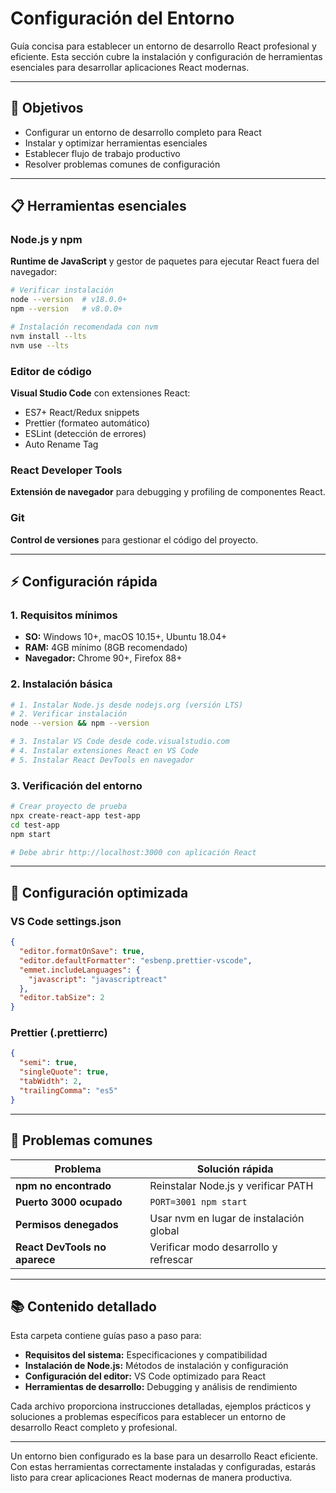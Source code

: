 # Configuración del Entorno

Guía concisa para establecer un entorno de desarrollo React profesional y eficiente. Esta sección cubre la instalación y configuración de herramientas esenciales para desarrollar aplicaciones React modernas.

---

## 🎯 Objetivos

- Configurar un entorno de desarrollo completo para React
- Instalar y optimizar herramientas esenciales
- Establecer flujo de trabajo productivo
- Resolver problemas comunes de configuración

---

## 📋 Herramientas esenciales

### Node.js y npm

**Runtime de JavaScript** y gestor de paquetes para ejecutar React fuera del navegador:

```bash
# Verificar instalación
node --version  # v18.0.0+
npm --version   # v8.0.0+

# Instalación recomendada con nvm
nvm install --lts
nvm use --lts
```

### Editor de código

**Visual Studio Code** con extensiones React:

- ES7+ React/Redux snippets
- Prettier (formateo automático)
- ESLint (detección de errores)
- Auto Rename Tag

### React Developer Tools

**Extensión de navegador** para debugging y profiling de componentes React.

### Git

**Control de versiones** para gestionar el código del proyecto.

---

## ⚡ Configuración rápida

### 1. Requisitos mínimos

- **SO:** Windows 10+, macOS 10.15+, Ubuntu 18.04+
- **RAM:** 4GB mínimo (8GB recomendado)
- **Navegador:** Chrome 90+, Firefox 88+

### 2. Instalación básica

```bash
# 1. Instalar Node.js desde nodejs.org (versión LTS)
# 2. Verificar instalación
node --version && npm --version

# 3. Instalar VS Code desde code.visualstudio.com
# 4. Instalar extensiones React en VS Code
# 5. Instalar React DevTools en navegador
```

### 3. Verificación del entorno

```bash
# Crear proyecto de prueba
npx create-react-app test-app
cd test-app
npm start

# Debe abrir http://localhost:3000 con aplicación React
```

---

## 🔧 Configuración optimizada

### VS Code settings.json

```json
{
  "editor.formatOnSave": true,
  "editor.defaultFormatter": "esbenp.prettier-vscode",
  "emmet.includeLanguages": {
    "javascript": "javascriptreact"
  },
  "editor.tabSize": 2
}
```

### Prettier (.prettierrc)

```json
{
  "semi": true,
  "singleQuote": true,
  "tabWidth": 2,
  "trailingComma": "es5"
}
```

---

## 🐛 Problemas comunes

| Problema                      | Solución rápida                         |
| ----------------------------- | --------------------------------------- |
| **npm no encontrado**         | Reinstalar Node.js y verificar PATH     |
| **Puerto 3000 ocupado**       | `PORT=3001 npm start`                   |
| **Permisos denegados**        | Usar nvm en lugar de instalación global |
| **React DevTools no aparece** | Verificar modo desarrollo y refrescar   |

---

## 📚 Contenido detallado

Esta carpeta contiene guías paso a paso para:

- **Requisitos del sistema:** Especificaciones y compatibilidad
- **Instalación de Node.js:** Métodos de instalación y configuración
- **Configuración del editor:** VS Code optimizado para React
- **Herramientas de desarrollo:** Debugging y análisis de rendimiento

Cada archivo proporciona instrucciones detalladas, ejemplos prácticos y soluciones a problemas específicos para establecer un entorno de desarrollo React completo y profesional.

---

Un entorno bien configurado es la base para un desarrollo React eficiente. Con estas herramientas correctamente instaladas y configuradas, estarás listo para crear aplicaciones React modernas de manera productiva.
